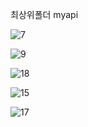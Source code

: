 

최상위폴더 
myapi


![7](https://github.com/user-attachments/assets/04870b25-d029-49b8-a26c-cb7ce7fb0f20)



![9](https://github.com/user-attachments/assets/d1e67cbd-6c91-45fe-9bd3-c165e89eeb0c)



![18](https://github.com/user-attachments/assets/57cec087-8bd4-47f9-bfbb-334fcecb2581)


![15](https://github.com/user-attachments/assets/46ff78b3-7b70-4af7-869e-6b9cc0604bab)



![17](https://github.com/user-attachments/assets/e8b92ec6-739b-4882-957d-686124681a54)
